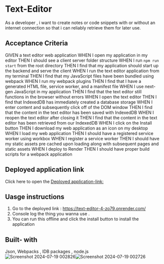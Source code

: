 # Text-Editor
As a developer , i want to create notes or code snippets with or without an internet connection so that i can reliably retrieve them for later use.
## Acceptance Criteria 
GIVEN a text editor web application
WHEN I open my application in my editor
THEN I should see a client server folder structure
WHEN I run `npm run start` from the root directory
THEN I find that my application should start up the backend and serve the client
WHEN I run the text editor application from my terminal
THEN I find that my JavaScript files have been bundled using webpack
WHEN I run my webpack plugins
THEN I find that I have a generated HTML file, service worker, and a manifest file
WHEN I use next-gen JavaScript in my application
THEN I find that the text editor still functions in the browser without errors
WHEN I open the text editor
THEN I find that IndexedDB has immediately created a database storage
WHEN I enter content and subsequently click off of the DOM window
THEN I find that the content in the text editor has been saved with IndexedDB
WHEN I reopen the text editor after closing it
THEN I find that the content in the text editor has been retrieved from our IndexedDB
WHEN I click on the Install button
THEN I download my web application as an icon on my desktop
WHEN I load my web application
THEN I should have a registered service worker using workbox
WHEN I register a service worker
THEN I should have my static assets pre cached upon loading along with subsequent pages and static assets
WHEN I deploy to Render
THEN I should have proper build scripts for a webpack application
## Deployed application link
Click here to open the [Deployed application-link:]( link:https://text-editor-4-zo79.onrender.com/)
## Uasge instructions 
1. Go to the deployed link : https://text-editor-4-zo79.onrender.com/
2. Console log the thing you wanna use .
3. You can run this offline and click the install button to install the application

## Built- with
Json, Webpacks , IDB packages , node.js
![Screenshot 2024-07-19 002826](https://github.com/user-attachments/assets/e84ce29a-129b-4288-8c94-b845657c330f)![Screenshot 2024-07-19 002726](https://github.com/user-attachments/assets/df18ae0b-c6bc-4509-9f38-0fb7db3b1423)


